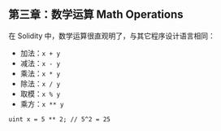 ## 第三章：数学运算 Math Operations

在 Solidity 中，数学运算很直观明了，与其它程序设计语言相同：

 - 加法：`x + y`
 - 减法：`x - y`
 - 乘法：`x * y`
 - 除法：`x / y`
 - 取模：`x % y`
 - 乘方：`x ** y`

```
uint x = 5 ** 2; // 5^2 = 25
```
